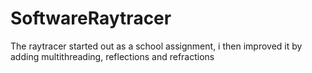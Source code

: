 # SoftwareRaytracer

The raytracer started out as a school assignment, i then improved it by adding multithreading, reflections and refractions
